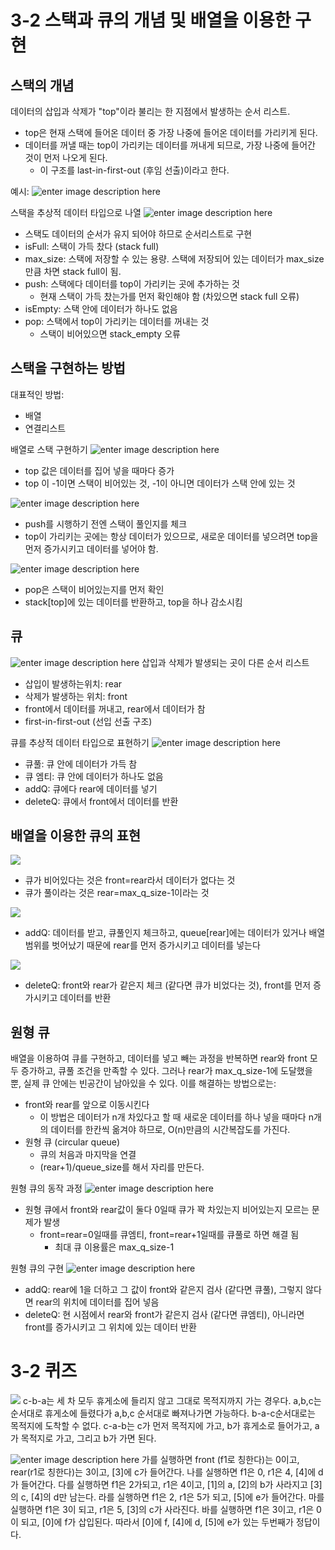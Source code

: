 # 3-2 스택과 큐의 개념 및 배열을 이용한 구현
## 스택의 개념
데이터의 삽입과 삭제가 "top"이라 불리는 한 지점에서 발생하는 순서 리스트.
- top은 현재 스택에 들어온 데이터 중 가장 나중에 들어온 데이터를 가리키게 된다.
- 데이터를 꺼낼 때는 top이 가리키는 데이터를 꺼내게 되므로, 가장 나중에 들어간 것이 먼저 나오게 된다. 
	- 이 구조를 last-in-first-out (후임 선출)이라고 한다.

예시:
![enter image description here](https://i.imgur.com/nNXQxuP.png)

스택을 추상적 데이터 타입으로 나열
![enter image description here](https://i.imgur.com/5W45DcY.png)
- 스택도 데이터의 순서가 유지 되어야 하므로 순서리스트로 구현
- isFull: 스택이 가득 찼다 (stack full)
- max_size: 스택에 저장할 수 있는 용량. 스택에 저장되어 있는 데이터가 max_size만큼 차면 stack full이 됨.
- push: 스택에다 데이터를 top이 가리키는 곳에 추가하는 것
	- 현재 스택이 가득 찼는가를 먼저 확인해야 함 (차있으면 stack full 오류)
- isEmpty: 스택 안에 데이터가 하나도 없음
- pop: 스택에서 top이 가리키는 데이터를 꺼내는 것
	- 스택이 비어있으면 stack_empty 오류

## 스택을 구현하는 방법
대표적인 방법:
- 배열
- 연결리스트

배열로 스택 구현하기
![enter image description here](https://i.imgur.com/jWwix51.png)
- top 값은 데이터를 집어 넣을 때마다 증가
- top 이 -1이면 스택이 비어있는 것, -1이 아니면 데이터가 스택 안에 있는 것

![enter image description here](https://i.imgur.com/SRbGmnX.png)
- push를 시행하기 전엔 스택이 풀인지를 체크
- top이 가리키는 곳에는 항상 데이터가 있으므로, 새로운 데이터를 넣으려면 top을 먼저 증가시키고 데이터를 넣어야 함.

![enter image description here](https://i.imgur.com/VEVw2Qp.png)
- pop은 스택이 비어있는지를 먼저 확인
- stack[top]에 있는 데이터를 반환하고, top을 하나 감소시킴

## 큐
![enter image description here](https://i.imgur.com/YscCVtQ.png)
삽입과 삭제가 발생되는 곳이 다른 순서 리스트
- 삽입이 발생하는위치: rear
- 삭제가 발생하는 위치: front
- front에서 데이터를 꺼내고, rear에서 데이터가 참
- first-in-first-out (선입 선출 구조)

큐를 추상적 데이터 타입으로 표현하기
![enter image description here](https://i.imgur.com/UENZCGu.png)
- 큐풀: 큐 안에 데이터가 가득 참
- 큐 엠티: 큐 안에 데이터가 하나도 없음
- addQ: 큐에다 rear에 데이터를 넣기
- deleteQ: 큐에서 front에서 데이터를 반환

## 배열을 이용한 큐의 표현
![](https://i.imgur.com/YdXEBp3.png)
- 큐가 비어있다는 것은 front=rear라서 데이터가 없다는 것
- 큐가 풀이라는 것은 rear=max_q_size-1이라는 것

![](https://i.imgur.com/3A5q7jr.png)
- addQ: 데이터를 받고, 큐풀인지 체크하고, queue[rear]에는 데이터가 있거나 배열 범위를 벗어났기 때문에 rear를 먼저 증가시키고 데이터를 넣는다

![](https://i.imgur.com/b9U0vlH.png)
- deleteQ: front와 rear가 같은지 체크 (같다면 큐가 비었다는 것), front를 먼저 증가시키고 데이터를 반환

## 원형 큐
배열을 이용하여 큐를 구현하고, 데이터를 넣고 빼는 과정을 반복하면 rear와 front 모두 증가하고, 큐풀 조건을 만족할 수 있다.  그러나 rear가 max_q_size-1에 도달했을 뿐, 실제 큐 안에는 빈공간이 남아있을 수 있다.
이를 해결하는 방법으로는:
- front와 rear를 앞으로 이동시킨다
	- 이 방법은 데이터가 n개 차있다고 할 때 새로운 데이터를 하나 넣을 때마다 n개의 데이터를 한칸씩 옮겨야 하므로, O(n)만큼의 시간복잡도를 가진다.
- 원형 큐 (circular queue)
	- 큐의 처음과 마지막을 연결
	- (rear+1)/queue_size를 해서 자리를 만든다.

원형 큐의 동작 과정
![enter image description here](https://i.imgur.com/9i5VAq6.png)
- 원형 큐에서 front와 rear값이 둘다 0일때 큐가 꽉 차있는지 비어있는지 모르는 문제가 발생
	- front=rear=0일때를 큐엠티, front=rear+1일때를 큐풀로 하면 해결 됨
		- 최대 큐 이용률은 max_q_size-1

원형 큐의 구현
![enter image description here](https://i.imgur.com/LqitGJ1.png)
- addQ: rear에 1을 더하고 그 값이 front와 같은지 검사 (같다면 큐풀), 그렇지 않다면 rear의 위치에 데이터를 집어 넣음
- deleteQ: 현 시점에서 rear와 front가 같은지 검사 (같다면 큐엠티), 아니라면 front를 증가시키고 그 위치에 있는 데이터 반환

# 3-2 퀴즈
![](https://i.imgur.com/odKdJ9w.png)
c-b-a는 세 차 모두 휴게소에 들리지 않고 그대로 목적지까지 가는 경우다.
a,b,c는 순서대로 휴게소에 들렸다가 a,b,c 순서대로 빠져나가면 가능하다.
b-a-c순서대로는 목적지에 도착할 수 없다.
c-a-b는 c가 먼저 목적지에 가고, b가 휴게소로 들어가고, a가 목적지로 가고, 그리고 b가 가면 된다.

![enter image description here](https://i.imgur.com/cqdolQj.png)
가를 실행하면 front (f1로 칭한다)는 0이고, rear(r1로 칭한다)는 3이고, [3]에 c가 들어간다. 
나를 실행하면 f1은 0, r1은 4, [4]에 d가 들어간다. 
다를 실행하면 f1은 2가되고, r1은 4이고, [1]의 a, [2]의 b가 사라지고 [3]의 c, [4]의 d만 남는다.
라를 실행하면 f1은 2, r1은 5가 되고, [5]에 e가 들어간다.
마를 실행하면 f1은 3이 되고, r1은 5, [3]의 c가 사라진다.
바를 실행하면 f1은 3이고, r1은 0이 되고,  [0]에 f가 삽입된다. 
따라서 [0]에 f, [4]에 d, [5]에 e가 있는 두번째가 정답이다.
